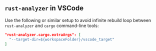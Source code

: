 `rust-analyzer` in VSCode
-------------------------

Use the following or similar setup to avoid infinite rebuild loop between
`rust-analyzer` and `cargo` command-line tools:

```json
"rust-analyzer.cargo.extraArgs": [
  "--target-dir=${workspaceFolder}/vscode_target"
]
```
